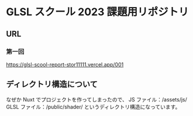 # GLSL スクール 2023 課題用リポジトリ

## URL

### 第一回

https://glsl-scool-report-stor11111.vercel.app/001

## ディレクトリ構造について

なぜか Nuxt でプロジェクトを作ってしまったので、
JS ファイル：/assets/js/
GLSL ファイル：/public/shader/
というディレクトリ構造になっています。
